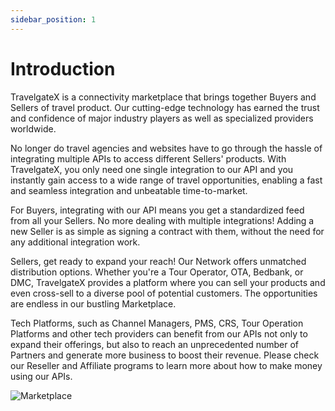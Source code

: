 ```yaml
---
sidebar_position: 1
---
```


# Introduction

TravelgateX is a connectivity marketplace that brings together Buyers and Sellers of travel product. Our cutting-edge technology has earned the trust and confidence of major industry players as well as specialized providers worldwide.

No longer do travel agencies and websites have to go through the hassle of integrating multiple APIs to access different Sellers' products. With TravelgateX, you only need one single integration to our API and you instantly gain access to a wide range of travel opportunities, enabling a fast and seamless integration and unbeatable time-to-market.

For Buyers, integrating with our API means you get a standardized feed from all your Sellers. No more dealing with multiple integrations! Adding a new Seller is as simple as signing a contract with them, without the need for any additional integration work.

Sellers, get ready to expand your reach! Our Network offers unmatched distribution options. Whether you're a Tour Operator, OTA, Bedbank, or DMC, TravelgateX provides a platform where you can sell your products and even cross-sell to a diverse pool of potential customers. The opportunities are endless in our bustling Marketplace.

Tech Platforms, such as Channel Managers, PMS, CRS, Tour Operation Platforms and other tech providers can benefit from our APIs not only to expand their offerings, but also to reach an unprecedented number of Partners and generate more business to boost their revenue. Please check our Reseller and Affiliate programs to learn more about how to make money using our APIs.

![Marketplace](https://storage.travelgate.com/docs/Marketplace_TGX.svg)
